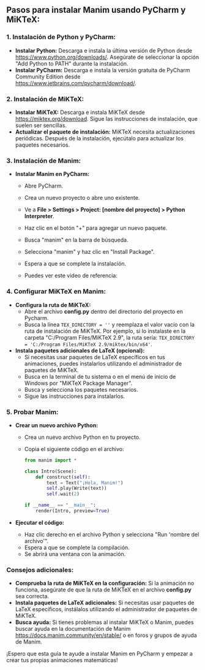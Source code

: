 ## Pasos para instalar Manim usando PyCharm y MiKTeX:

### 1. Instalación de Python y PyCharm:

- **Instalar Python:** Descarga e instala la última versión de Python desde https://www.python.org/downloads/. Asegúrate de seleccionar la opción "Add Python to PATH" durante la instalación.
- **Instalar PyCharm:** Descarga e instala la versión gratuita de PyCharm Community Edition desde https://www.jetbrains.com/pycharm/download/. 

### 2. Instalación de MiKTeX:

- **Instalar MiKTeX:** Descarga e instala MiKTeX desde https://miktex.org/download. Sigue las instrucciones de instalación, que suelen ser sencillas.
- **Actualizar el paquete de instalación:** MiKTeX necesita actualizaciones periódicas. Después de la instalación, ejecútalo para actualizar los paquetes necesarios.

### 3. Instalación de Manim:

- **Instalar Manim en PyCharm:**
  - Abre PyCharm.
  - Crea un nuevo proyecto o abre uno existente.
  - Ve a **File > Settings > Project: [nombre del proyecto] > Python Interpreter**.
  - Haz clic en el botón "+" para agregar un nuevo paquete.
  - Busca "manim" en la barra de búsqueda.
  - Selecciona "manim" y haz clic en "Install Package".
  - Espera a que se complete la instalación.
 
  - Puedes ver este video de referencia: 

### 4. Configurar MiKTeX en Manim:

- **Configura la ruta de MiKTeX:**
  - Abre el archivo **config.py** dentro del directorio del proyecto en Pycharm.
  - Busca la línea `TEX_DIRECTORY = ''` y reemplaza el valor vacío con la ruta de instalación de MiKTeX. Por ejemplo, si lo instalaste en la carpeta "C:/Program Files/MiKTeX 2.9", la ruta sería: `TEX_DIRECTORY = 'C:/Program Files/MiKTeX 2.9/miktex/bin/x64'`.
- **Instala paquetes adicionales de LaTeX (opcional):**
  - Si necesitas usar paquetes de LaTeX específicos en tus animaciones, puedes instalarlos utilizando el administrador de paquetes de MiKTeX.
  - Busca en la terminal de tu sistema o en el menú de inicio de Windows por "MiKTeX Package Manager". 
  - Busca y selecciona los paquetes necesarios.
  - Sigue las instrucciones para instalarlos.

### 5. Probar Manim:

- **Crear un nuevo archivo Python:**
  - Crea un nuevo archivo Python en tu proyecto.
  - Copia el siguiente código en el archivo:

    ```python
    from manim import *

    class Intro(Scene):
        def construct(self):
            text = Text("¡Hola, Manim!")
            self.play(Write(text))
            self.wait(2)

    if __name__ == "__main__":
        render(Intro, preview=True)
    ```

- **Ejecutar el código:**
  - Haz clic derecho en el archivo Python y selecciona "Run 'nombre del archivo'".
  - Espera a que se complete la compilación.
  - Se abrirá una ventana con la animación.

### Consejos adicionales:

- **Comprueba la ruta de MiKTeX en la configuración:** Si la animación no funciona, asegúrate de que la ruta de MiKTeX en el archivo **config.py** sea correcta.
- **Instala paquetes de LaTeX adicionales:** Si necesitas usar paquetes de LaTeX específicos, instálalos utilizando el administrador de paquetes de MiKTeX.
- **Busca ayuda:** Si tienes problemas al instalar MiKTeX o Manim, puedes buscar ayuda en la documentación de Manim https://docs.manim.community/en/stable/ o en foros y grupos de ayuda de Manim.

¡Espero que esta guía te ayude a instalar Manim en PyCharm y empezar a crear tus propias animaciones matemáticas!
